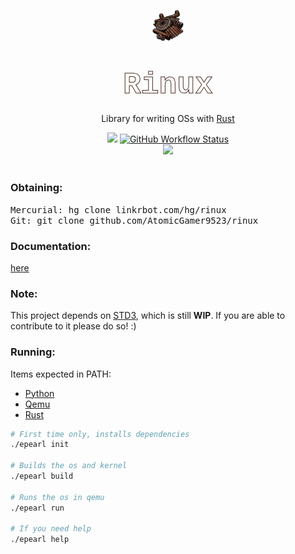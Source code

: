 <!-- 
MIT License

Copyright (c) 2022 AtomicGamer9523

Permission is hereby granted, free of charge, to any person obtaining a copy
of this software and associated documentation files (the "Software"), to deal
in the Software without restriction, including without limitation the rights
to use, copy, modify, merge, publish, distribute, sublicense, and/or sell
copies of the Software, and to permit persons to whom the Software is
furnished to do so, subject to the following conditions:

The above copyright notice and this permission notice shall be included in all
copies or substantial portions of the Software.

THE SOFTWARE IS PROVIDED "AS IS", WITHOUT WARRANTY OF ANY KIND, EXPRESS OR
IMPLIED, INCLUDING BUT NOT LIMITED TO THE WARRANTIES OF MERCHANTABILITY,
FITNESS FOR A PARTICULAR PURPOSE AND NONINFRINGEMENT. IN NO EVENT SHALL THE
AUTHORS OR COPYRIGHT HOLDERS BE LIABLE FOR ANY CLAIM, DAMAGES OR OTHER
LIABILITY, WHETHER IN AN ACTION OF CONTRACT, TORT OR OTHERWISE, ARISING FROM,
OUT OF OR IN CONNECTION WITH THE SOFTWARE OR THE USE OR OTHER DEALINGS IN THE
SOFTWARE.
-->

<p align="center"><img src="./doc/icon.png"alt="rinux-logo"style="width:10%"/></p><h1 align="center"><b style="font-size:5vw;font-family:courier;align:center;background:url(./doc/mech.png) repeat center center;background-size:8vw;-webkit-text-fill-color:transparent;-webkit-background-clip:text;-moz-background-clip:text;background-clip:text;-webkit-text-stroke:1px rgb(75,45,35);">Rinux</b></h1><p align="center"style="">Library for writing OSs with <a href="https://www.rust-lang.org/">Rust</a></p><div align="center"><a><img src="https://img.shields.io/crates/l/std3?label=License"></a> <a href="https://www.github.linkrbot.com/rinux/rinuxcore"><img alt="GitHub Workflow Status" src="https://img.shields.io/github/workflow/status/rinuxos/rinux/Doc?label=Docs"></a><br><a href="https://www.github.com/AtomicGamer9523"><img src="https://img.shields.io/github/followers/atomicgamer9523?label=AtomicGamer9523%20(Me)&style=social"/></a></div><br><h3><b>Obtaining</b>:</h3><samp>Mercurial: </samp><kbd>hg clone linkrbot.com/hg/rinux</kbd><br><samp>Git: </samp><kbd>git clone github.com/AtomicGamer9523/rinux</kbd><h3><b>Documentation</b>: </h3>

[here](./doc/README.md)
<h3><b>Note</b>:</h3><p>This project depends on <a href="https://github.com/AtomicGamer9523/std3">STD3</a>, which is still <strong>WIP</strong>. If you are able to contribute to it please do so! :)</a></p><h3><b>Running</b>:</h3><p>Items expected in PATH:<ul><li><a href="https://www.python.org/">Python</a></li><li><a href="https://www.qemu.org/">Qemu</a></li><li><a href="https://www.rust-lang.org/">Rust</a></li></ul>

```bash
# First time only, installs dependencies
./epearl init

# Builds the os and kernel
./epearl build

# Runs the os in qemu
./epearl run

# If you need help
./epearl help
```
